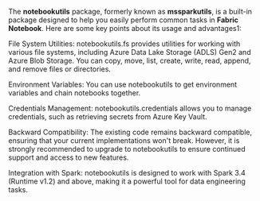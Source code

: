 
The **notebookutils** package, formerly known as **mssparkutils**, is a built-in package designed to help you easily perform common tasks in **Fabric Notebook**. Here are some key points about its usage and advantages1:

File System Utilities: notebookutils.fs provides utilities for working with various file systems, including Azure Data Lake Storage (ADLS) Gen2 and Azure Blob Storage. You can copy, move, list, create, write, read, append, and remove files or directories.

Environment Variables: You can use notebookutils to get environment variables and chain notebooks together.

Credentials Management: notebookutils.credentials allows you to manage credentials, such as retrieving secrets from Azure Key Vault.

Backward Compatibility: The existing code remains backward compatible, ensuring that your current implementations won't break. However, it is strongly recommended to upgrade to notebookutils to ensure continued support and access to new features.

Integration with Spark: notebookutils is designed to work with Spark 3.4 (Runtime v1.2) and above, making it a powerful tool for data engineering tasks.
